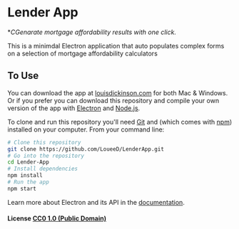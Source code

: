 # Lender App

**CGenarate mortgage affordability results with one click.*

This is a minimdal Electron application that auto populates complex forms on a selection of mortgage affordability calculators

## To Use

You can download the app at [louisdickinson.com](https://louisdickinson.com) for both Mac & Windows. Or if you prefer you can download this repository and compile your own version of the app with [Electron](https://electron.atom.io) and [Node.js](https://nodejs.org/en/download/).

To clone and run this repository you'll need [Git](https://git-scm.com) and  (which comes with [npm](http://npmjs.com)) installed on your computer. From your command line:

```bash
# Clone this repository
git clone https://github.com/LoueeD/LenderApp.git
# Go into the repository
cd Lender-App
# Install dependencies
npm install
# Run the app
npm start
```

Learn more about Electron and its API in the [documentation](http://electron.atom.io/docs/).

#### License [CC0 1.0 (Public Domain)](LICENSE.md)
